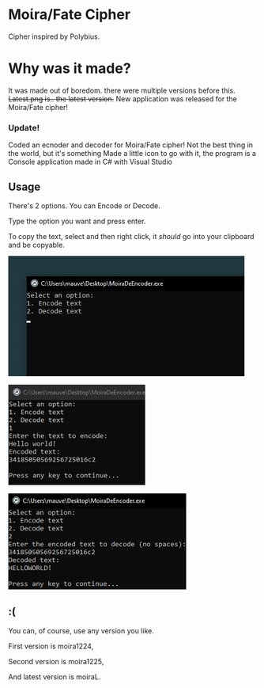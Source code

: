 # Moίra/Fate Cipher
Cipher inspired by Polybius.
# Why was it made?
It was made out of boredom. there were multiple versions before this.
~~Latest.png is.. the latest version.~~
New application was released for the Moira/Fate cipher!

### Update!
Coded an ecnoder and decoder for Moira/Fate cipher! Not the best thing in the world, but it's something
Made a little icon to go with it, the program is a Console application made in C# with Visual Studio

## Usage

There's 2 options. You can Encode or Decode.

Type the option you want and press enter.

To copy the text, select and then right click, it *should* go into your clipboard and be copyable.

![1](2024-11-18_02-22.png)

![2](2024-11-18_02-23.png)

![3](2024-11-18_02-23_1.png)

## :(

You can, of course, use any version you like.

First version is moίra1224,

Second version is moίra1225,

And latest version is moίraL.
